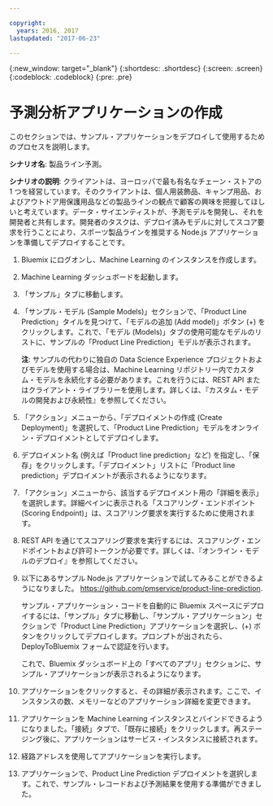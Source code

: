 ```yaml
---

copyright:
  years: 2016, 2017
lastupdated: "2017-06-23"

---
```


{:new_window: target="_blank"}
{:shortdesc: .shortdesc}
{:screen: .screen}
{:codeblock: .codeblock}
{:pre: .pre}

# 予測分析アプリケーションの作成


このセクションでは、サンプル・アプリケーションをデプロイして使用するためのプロセスを説明します。

**シナリオ名**: 製品ライン予測。

**シナリオの説明**: クライアントは、ヨーロッパで最も有名なチェーン・ストアの 1 つを経営しています。そのクライアントは、個人用装飾品、キャンプ用品、およびアウトドア用保護用品などの製品ラインの観点で顧客の興味を把握してほしいと考えています。データ・サイエンティストが、予測モデルを開発し、それを開発者と共有します。開発者のタスクは、デプロイ済みモデルに対してスコア要求を行うことにより、スポーツ製品ラインを推奨する Node.js アプリケーションを準備してデプロイすることです。

1. Bluemix にログオンし、Machine Learning のインスタンスを作成します。

2. Machine Learning ダッシュボードを起動します。

3. 「サンプル」タブに移動します。

4. 「サンプル・モデル (Sample Models)」セクションで、「Product Line Prediction」タイルを見つけて、「モデルの追加 (Add model)」ボタン (+) をクリックします。これで、「モデル (Models)」タブの使用可能なモデルのリストに、サンプルの「Product Line Prediction」モデルが表示されます。

   **注**: サンプルの代わりに独自の Data Science Experience プロジェクトおよびモデルを使用する場合は、Machine Learning リポジトリー内でカスタム・モデルを永続化する必要があります。これを行うには、REST API またはクライアント・ライブラリーを使用します。詳しくは、『カスタム・モデルの開発および永続性』を参照してください。

5. 「アクション」メニューから、「デプロイメントの作成 (Create Deployment)」を選択して、「Product Line Prediction」モデルをオンライン・デプロイメントとしてデプロイします。

6. デプロイメント名 (例えば「Product line prediction」など) を指定し、「保存」をクリックします。「デプロイメント」リストに「Product line prediction」デプロイメントが表示されるようになります。

7. 「アクション」メニューから、該当するデプロイメント用の「詳細を表示」を選択します。詳細ペインに表示される「スコアリング・エンドポイント (Scoring Endpoint)」は、スコアリング要求を実行するために使用されます。

8. REST API を通じてスコアリング要求を実行するには、スコアリング・エンドポイントおよび許可トークンが必要です。詳しくは、『オンライン・モデルのデプロイ』を参照してください。

9. 以下にあるサンプル Node.js アプリケーションで試してみることができるようになりました。
   https://github.com/pmservice/product-line-prediction.

   サンプル・アプリケーション・コードを自動的に Bluemix スペースにデプロイするには、「サンプル」タブに移動し、「サンプル・アプリケーション」セクションで「Product Line Prediction」アプリケーションを選択し、(+) ボタンをクリックしてデプロイします。プロンプトが出されたら、DeployToBluemix フォームで認証を行います。

   これで、Bluemix ダッシュボード上の「すべてのアプリ」セクションに、サンプル・アプリケーションが表示されるようになります。

10. アプリケーションをクリックすると、その詳細が表示されます。ここで、インスタンスの数、メモリーなどのアプリケーション詳細を変更できます。

11. アプリケーションを Machine Learning インスタンスとバインドできるようになりました。「接続」タブで、「既存に接続」をクリックします。再ステージング後に、アプリケーションはサービス・インスタンスに接続されます。

12. 経路アドレスを使用してアプリケーションを実行します。

13. アプリケーションで、Product Line Prediction デプロイメントを選択します。これで、サンプル・レコードおよび予測結果を使用する準備ができました。
